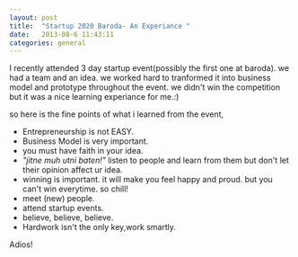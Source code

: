 ```yaml
---
layout: post
title:  "Startup 2020 Baroda- An Experiance "
date:   2013-08-6 11:43:11
categories: general
---
```

I recently attended 3 day startup event(possibly the first one at baroda). we had a team and an idea. we worked hard to tranformed it into business model and prototype throughout the event.
we didn't win the competition but it was a nice learning experiance for me.:)

so here is the fine points of what i learned from the event,

* Entrepreneurship is not EASY.
* Business Model is very important.
* you must have faith in your idea.
* *"jitne muh utni baten!"* listen to people and learn from them but don't let their opinion affect ur idea.
* winning is important. it will make you feel happy and proud. but you can't win everytime. so chill!  
* meet (new) people. 
* attend startup events.
* believe, believe, believe.
* Hardwork isn't the only key,work smartly. 

Adios!

